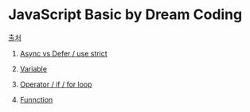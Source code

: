 # JavaScript Basic by Dream Coding

[출처](https://www.youtube.com/watch?v=wcsVjmHrUQg&list=PLv2d7VI9OotTVOL4QmPfvJWPJvkmv6h-2)

1. [Async vs Defer / use strict](https://github.com/haneulji27/javascript-basic/blob/main/00-Script-Async-Defer.md)

2. [Variable](https://github.com/haneulji27/javascript-basic/blob/main/01-variable.md)

3. [Operator / if / for loop](https://github.com/haneulji27/javascript-basic/blob/main/02-Operator.md)

4. [Funnction]()
